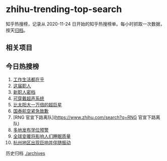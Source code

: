 # zhihu-trending-top-search

知乎热搜榜，记录从 2020-11-24
日开始的知乎热搜榜单。每小时抓取一次数据，按天[归档](./archives)。

## 相关项目

## 今日热搜榜

<!-- BEGIN -->
<!-- 最后更新时间 Wed May 24 2023 07:10:51 GMT+0800 (China Standard Time) -->

1. [工作生活都在乎](https://www.zhihu.com/search?q=工作生活都在乎)
1. [这届职人](https://www.zhihu.com/search?q=这届职人)
1. [新职人密档](https://www.zhihu.com/search?q=新职人密档)
1. [可穿戴超声系统](https://www.zhihu.com/search?q=可穿戴超声系统)
1. [比太阳大一万倍的超巨星](https://www.zhihu.com/search?q=比太阳大一万倍的超巨星)
1. [国泰航空紧急致歉](https://www.zhihu.com/search?q=国泰航空紧急致歉)
1. [RNG 官宣下路离队](https://www.zhihu.com/search?q=RNG 官宣下路离队)
1. [多地发布学位预警](https://www.zhihu.com/search?q=多地发布学位预警)
1. [全球变暖将影响人们睡眠质量](https://www.zhihu.com/search?q=全球变暖将影响人们睡眠质量)
1. [​杭州地区出现巨响并伴随振动](https://www.zhihu.com/search?q=​杭州地区出现巨响并伴随振动)

<!-- END -->

历史归档 [./archives](./archives)
